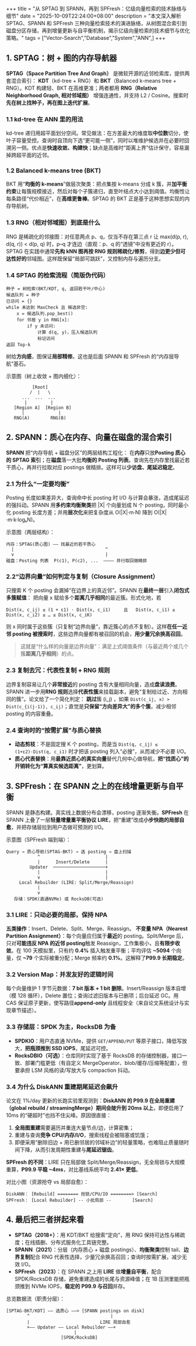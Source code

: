 +++
title = "从 SPTAG 到 SPANN，再到 SPFresh：亿级向量检索的技术脉络与细节"
date = "2025-10-09T22:24:00+08:00"
description = "本文深入解析 SPTAG、SPANN 和 SPFresh 三种向量检索技术的演进脉络，从树图混合索引到磁盘分区存储，再到增量更新与自平衡机制，揭示亿级向量检索的技术细节与优化策略。"
tags = ["Vector-Search","Database","System","ANN",]
+++

## 1. SPTAG：树 + 图的内存导航器

**SPTAG（Space Partition Tree And Graph）** 是微软开源的近邻检索库，提供两套混合索引：
**KDT**（kd-tree + RNG）和 **BKT**（Balanced k-means tree + RNG）。KDT 构建轻、BKT 在高维更准；两者都用 **RNG（Relative Neighborhood Graph, 相对邻域图）** 增强连通性，并支持 L2 / Cosine。搜索时**先在树上找种子，再在图上迭代扩展**。

### 1.1 kd-tree 在 ANN 里的用法

kd-tree 递归用超平面划分空间。常见做法：在方差最大的维度取**中位数**切分，使叶子容量受控。查询时自顶向下选“更可能一侧”，同时以堆维护候选并在必要时回溯另一侧。优点是**快速收敛、构建快**；缺点是高维时“距离上界”估计保守，容易漏掉跨超平面的近邻。

### 1.2 Balanced k-means tree (BKT)

BKT 用“**均衡的 k-means**”做层次聚类：把点集按 k-means 分成 k 簇，并**加平衡约束**让每簇规模接近，然后对每个子簇递归，直至叶结点大小达到阈值。均衡性让每条路径“代价相近”，在**高维更鲁棒**。SPTAG 的 BKT 正是基于这种思想实现的内存导航树。

### 1.3 RNG（相对邻域图）到底是什么

RNG 是稀疏化的邻接图：对任意两点 p、q，仅当不存在第三点 r 让
max(d(p, r), d(q, r)) < d(p, q) 时，p–q 才连边（直观：p、q 的“透镜”中没有更近的 r）。SPTAG 在实践中通常**先构 kNN 图再按 RNG 规则稀疏化/修剪**，得到**边更少但可达性好的**邻域图。这样既保留“局部可跳跃”，又控制内存与遍历分支。

### 1.4 SPTAG 的检索流程（简版伪代码）

```
种子 = 树检索(BKT/KDT, q, 返回若干叶/中心)
候选队列 = 种子
已访问 = {}
while 未达到 MaxCheck 且 候选非空:
    x = 候选队列.pop_best()
    for 邻居 y in RNG[x]:
        if y 未访问:
            计算 d(q, y)，压入候选队列
            标记访问
返回 Top-k
```

树给**方向感**，图保证**局部精修**。这也是后面 SPANN 和 SPFresh 的“内存层导航”基石。

示意图（树上收敛 + 图内细化）：

```
          [Root]
         /  |   \
      ...  ...  ...
       |         |
   [Region A]  [Region B]
      |             |
   RNG(A)        RNG(B)
```

## 2. SPANN：质心在内存、向量在磁盘的混合索引

**SPANN** 把“内存导航 + 磁盘分区”的两层结构工程化：
在**内存**只放**Posting 质心的 SPTAG 索引**；在**磁盘**落一大批**均衡的 Posting 列表**。查询先在内存里找最近若干质心，再并行拉取对应 postings 做精排。这样可以**少访盘、尾延迟稳定**。

### 2.1 为什么“一定要均衡”

Posting 长度如果差异大，查询命中长 posting 时 I/O 与计算会暴涨，造成尾延迟的强抖动。SPANN 用**多约束均衡聚类**把 |X| 个向量划成 N 个 posting，同时最小化 posting 长度方差；并用**层次化**来把复杂度从 O(|X|·m·N) 降到 O(|X|·m·k·logₖN)。

示意图（两层结构）：

```
内存：SPTAG(质心图) —— 找最近的若干质心
  |                                   ^
  v                                   |
磁盘：Posting 列表  P(c1), P(c2), ...  ———— 并行取回做精排
```

### 2.2“边界向量”如何判定与复制（Closure Assignment）

只搜索 K 个 posting 会漏掉“在边界上的真近邻”。SPANN 在**最终一层**引入**闭包式多簇赋值**：
把向量 x 赋给多个**距离几乎相同**的最近簇。形式化地，若

```
Dist(x, c_ij) ≤ (1 + ε1) · Dist(x, c_i1)     且   Dist(x, c_i1) ≤ Dist(x, c_i2) ≤ … ≤ Dist(x, c_iK)
```

则 x 同时属于这些簇（只复制“边界向量”，靠近簇心的点不复制）。这样**在任一近邻 posting 被搜索时**，这些边界向量都有被召回的机会，**用少量冗余换高召回**。

> 这就是“什么样的向量是边界向量”：满足上式阈值条件（与最近两个或几个簇**距离几乎相同**）的点。

### 2.3 复制去冗：代表性复制 + RNG 规则

边界复制容易让几个**非常接近**的 posting 含有大量相同向量，造成**盘读浪费**。SPANN 进一步用**RNG 规则**选择**代表性簇**来挂载副本，避免“复制给过近、方向相同的簇”。论文给了一个简化判定：
**跳过**簇 (i_j) ，如果 `Dist(c_ij, x) > Dist(c_{i(j-1)}, c_ij)`；直觉是**只保留“方向差异大”的多个簇**，减少相邻 posting 的内容重叠。

### 2.4 查询时的“按需扩展”与质心替换

* **动态剪枝**：不是固定搜 K 个 posting，而是当 `Dist(q, c_ij) ≤ (1+ε2)·Dist(q, c_i1)` 时才把该 posting 列入“必搜”，从而减少不必要 I/O。
* **质心代表替换**：用**最靠近质心的真实向量**替代几何中心做导航，**把“找质心”的开销转化为“算真实候选距离”**，更划算。

## 3. SPFresh：在 SPANN 之上的在线增量更新与自平衡

SPANN 是静态构建。真实线上数据分布会漂移，posting 逐渐失衡。**SPFresh** 在 SPANN 上叠了一层**轻量增量重平衡协议 LIRE**，把“重建”改成**小步快跑的局部自愈**，并把存储层拉到用户态做可预测的 I/O。

示意图（SPFresh 端到端）：

```
Query → 质心导航(SPTAG-BKT) → 选 posting → 盘上扫描
            ^                         |
            |      Insert/Delete      |
         Updater  ────────────────────+
            |                         |
            v                         |
     Local Rebuilder (LIRE: Split/Merge/Reassign)
            |
            v
   存储：SPDK(直通NVMe) 或 RocksDB(可选)
```

### 3.1 LIRE：只动必要的局部，保持 NPA

**五类操作**：Insert、Delete、Split、Merge、Reassign。
**不变量 NPA（Nearest Partition Assignment）**：每个向量应归属于**最近**的 posting。Split/Merge 后，只对**可能违反 NPA 的近邻 posting**触发 Reassign，工作集极小，且**有限步收敛**。在 100 天模拟里，只有约 **0.4%** 插入触发重平衡；平均评估 **~5094** 个向量，仅 **~79** 个实际被重分配；Merge 频率约 **0.1%**。这解释了**P99.9 长期稳定**。

### 3.2 Version Map：并发友好的逻辑时间

每个向量维护 1 字节元数据：**7 bit 版本 + 1 bit 删除**。Insert/Reassign 版本自增（模 128 循环），Delete 置位；查询过滤旧版本与已删项；后台延迟 GC。用 CAS 保证原子更新，使写路径**append-only** 且线程安全（来自论文系统设计与实现章节描述）。

### 3.3 存储层：SPDK 为主，RocksDB 为备

* **SPDKIO**：用户态直通 NVMe，提供 `GET/APPEND/PUT` 等原子接口，降低写放大，**把瓶颈推到 SSD IOPS**，尾延迟可控。
* **RocksDBIO（可选）**：仓库同时实现了基于 RocksDB 的存储控制器，接口一致、部署门槛更低（有自定义 MergeOperator、blob/缓存/压缩等配置），但要承担 LSM 风格的读/写放大与 compaction 抖动。

### 3.4 为什么 DiskANN 重建期尾延迟会飙升

论文在 1%/day 更新的长跑实验里观测到：**DiskANN 的 P99.9 在全局重建（global rebuild / streamingMerge）期间会陡升到 20ms 以上**，即便启用了 10ms 的“硬超时”也挡不住尖峰。原因很直接：

1. **全局图重建**需要遍历并重连大量节点/边，计算密集；
2. 重建与查询**竞争 CPU/内存/I/O**，搜索线程会被阻塞或饥饿；
3. 即便采用“删除旧边 + 用已删邻居的邻域补边”的轻量策略，也难阻止质量随时间下降，从而引发周期性重建与**尾延迟锯齿**。

**SPFresh 的不同**：LIRE 只在局部做 Split/Merge/Reassign，无全局锁与大规模重算，**P99.9 平稳 ~4ms**，对比基线系统平均 **2.41× 更低**。

对比小图（资源抢夺 vs 局部自愈）：

```
DiskANN： [Rebuild] ======== 抢锁/CPU/IO ========> [Search]
SPFresh： [Local Rebuilder] -- 小批局部 --        [Search]
```

## 4. 最后把三者拼起来看

* **SPTAG（2018+）**：用 KDT/BKT 给搜索“定向”，用 RNG 保持可达性与稀疏度；在线插删、分布式服务化工具链完整。
* **SPANN（2021）**：分层（内存质心 + 磁盘 postings）、**均衡聚类**控制 tail、**边界复制**配合 RNG 代表性选择，少量冗余换高召回；查询时按需扩展，减少无效 I/O。
* **SPFresh（2023）**：在 SPANN 之上用 **LIRE** 做**增量自平衡**，配合 SPDK/RocksDB 存储，避免重建造成的长尾与资源峰值；在 1B 压测里能把瓶颈推到 NVMe IOPS，**稳定的 P99.9 与召回**并存。

总览数据流（职责分层）：

```
[SPTAG-BKT/KDT] —— 选质心 ——> [SPANN postings on disk]
        ^                               |
        |                           LIRE 局部自愈
        +—— Updater —— Local Rebuilder ——+
                          |
                     [SPDK/RocksDB]
```
